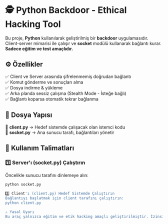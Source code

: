 # 🕵️ Python Backdoor - Ethical Hacking Tool  

Bu proje, **Python** kullanılarak geliştirilmiş bir **backdoor** uygulamasıdır. Client-server mimarisi ile çalışır ve **socket** modülü kullanarak bağlantı kurar. **Sadece eğitim ve test amaçlıdır.**  

## ⚙️ **Özellikler**  
✅ Client ve Server arasında şifrelenmemiş doğrudan bağlantı  
✅ Komut gönderme ve sonuçları alma  
✅ Dosya indirme & yükleme  
✅ Arka planda sessiz çalışma (Stealth Mode - İsteğe bağlı)  
✅ Bağlantı koparsa otomatik tekrar bağlanma  

## 📂 **Dosya Yapısı**  
📁 **client.py** → Hedef sistemde çalışacak olan istemci kodu  
📁 **socket.py** → Ana sunucu tarafı, bağlantıları yönetir  

## 🚀 **Kullanım Talimatları**  

### 1️⃣ **Server'ı (socket.py) Çalıştırın**  
Öncelikle sunucu tarafını dinlemeye alın:  

```bash
python socket.py

2️⃣ Client'ı (client.py) Hedef Sistemde Çalıştırın
Bağlantıyı başlatmak için client tarafını çalıştırın:
python client.py

⚠️ Yasal Uyarı
Bu araç yalnızca eğitim ve etik hacking amaçlı geliştirilmiştir. İzinsiz sistemlere erişmek yasa dışıdır ve cezai yaptırımlara tabidir. Geliştirici, yasadışı kullanımda sorumluluk kabul etmez.

